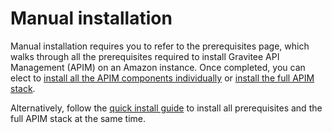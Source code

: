 # Manual installation

Manual installation requires you to refer to the prerequisites page, which walks through all the prerequisites required to install Gravitee API Management (APIM) on an Amazon instance. Once completed, you can elect to [install all the APIM components individually](apim-components-installation.md) or [install the full APIM stack](gravitee-components/).

Alternatively, follow the [quick install guide](full-stack.md) to install all prerequisites and the full APIM stack at the same time.
